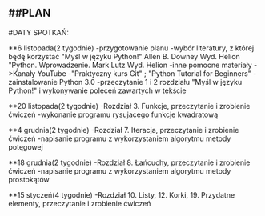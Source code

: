##PLAN
-------------
#DATY SPOTKAŃ:

**6 listopada(2 tygodnie)
 -przygotowanie planu
 -wybór literatury, z której będę korzystać
  "Myśl w języku Python!" Allen B. Downey Wyd. Helion
  "Python. Wprowadzenie. Mark Lutz Wyd. Helion
 -inne pomocne materiały 
  ->Kanały YouTube -"Praktyczny kurs Git" ; "Python Tutorial for Beginners"
 -zainstalowanie Python 3.0 
 -przeczytanie 1 i 2 rozdziału "Myśl w języku Python!" i wykonywanie poleceń zawartych w tekście
 
**20 listopada(2 tygodnie)
 -Rozdział 3. Funkcje, przeczytanie i zrobienie ćwiczeń 
 -wykonanie programu rysujacego funkcje kwadratową

**4 grudnia(2 tygodnie)
-Rozdział 7. Iteracja, przeczytanie i zrobienie ćwiczeń 
-napisanie programu z wykorzystaniem algorytmu metody potęgowej

**18 grudnia(2 tygodnie)
-Rozdział 8. Łańcuchy, przeczytanie i zrobienie ćwiczeń 
-napisanie programu z wykorzystaniem algorytmu metody prostokątów

**15 styczeń(4 tygodnie)
-Rozdział 10. Listy, 12. Korki, 19. Przydatne elementy, przeczytanie i zrobienie ćwiczeń
 
